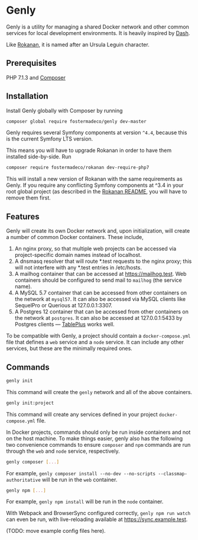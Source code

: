 # Genly

Genly is a utility for managing a shared Docker network and other common services for local development environments. It is heavily inspired by [Dash](https://github.com/dreadfullyposh/dash).

Like [Rokanan](https://github.com/fostermadeco/rokanan), it is named after an Ursula Leguin character.

## Prerequisites

PHP 7.1.3 and [Composer](https://getcomposer.org/)

## Installation

Install Genly globally with Composer by running

```bash
composer global require fostermadeco/genly dev-master
```

Genly requires several Symfony components at version `^4.4`, because this is the current Symfony LTS version.

This means you will have to upgrade Rokanan in order to have them installed side-by-side. Run

```bash
composer require fostermadeco/rokanan dev-require-php7
```

This will install a new version of Rokanan with the same requirements as Genly. If you require any conflicting Symfony components at ^3.4 in your root global project (as described in the [Rokanan README](https://github.com/fostermadeco/rokanan#installation), you will have to remove them first.

## Features

Genly will create its own Docker network and, upon initialization, will create a number of common Docker containers. These include,

 1. An nginx proxy, so that multiple web projects can be accessed via project-specific domain names instead of localhost.
 2. A dnsmasq resolver that will route *.test requests to the nginx proxy; this will not interfere with any *.test entries in /etc/hosts.
 3. A mailhog container that can be accessed at https://mailhog.test. Web containers should be configured to send mail to `mailhog` (the service name).
 4. A MySQL 5.7 container that can be accessed from other containers on the network at `mysql57`. It can also be accessed via MySQL clients like SequelPro or Querious at 127.0.0.1:3307.
 5. A Postgres 12 container that can be accessed from other containers on the network at `postgres`. It can also be accessed at 127.0.0.1:5433 by Postgres clients — [TablePlus](https://tableplus.com/) works well.

To be compatible with Genly, a project should contain a `docker-compose.yml` file that defines a `web` service and a `node` service. It can include any other services, but these are the minimally required ones.

## Commands

```bash
genly init
```

This command will create the `genly` network and all of the above containers.

```bash
genly init:project
```

This command will create any services defined in your project `docker-compose.yml` file.

In Docker projects, commands should only be run inside containers and not on the host machine. To make things easier, genly also has the following two convenience commands to ensure `composer` and `npm` commands are run through the `web` and `node` service, respectively. 

```bash
genly composer [...]
``` 

For example, `genly composer install --no-dev --no-scripts --classmap-authoritative` will be run in the `web` container.

```bash
genly npm [...]
```

For example, `genly npm install` will be run in the `node` container.

With Webpack and BrowserSync configured correctly, `genly npm run watch` can even be run, with live-reloading available at https://sync.example.test.

(TODO: move example config files here).

